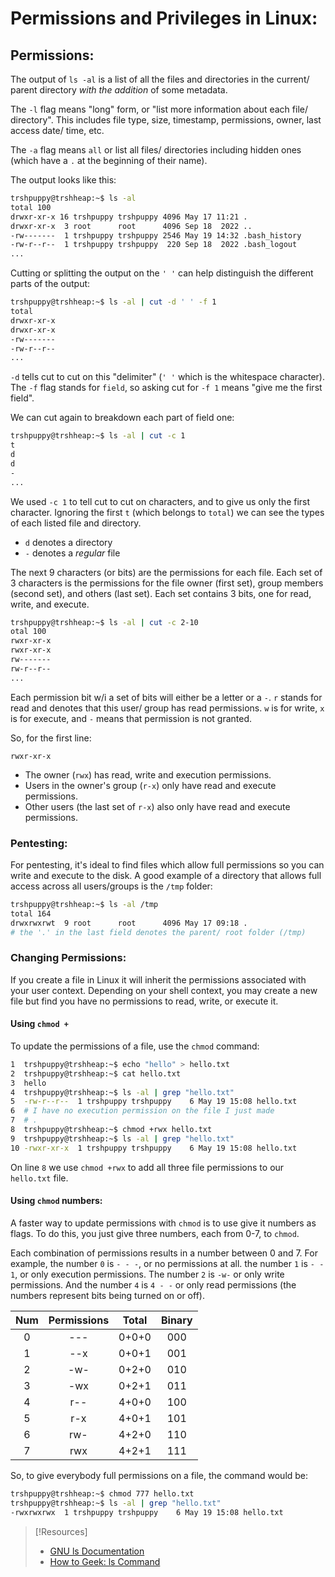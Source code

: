 
# Permissions and Privileges in Linux:

## Permissions:
The output of `ls -al` is a list of all the files and directories in the current/ parent directory *with the addition* of some metadata.

The `-l` flag means "long" form, or "list more information about each file/ directory". This includes file type, size, timestamp, permissions, owner, last access date/ time, etc.

The `-a` flag means `all` or list all files/ directories including hidden ones (which have a `.` at the beginning of their name).

The output looks like this:
```bash
trshpuppy@trshheap:~$ ls -al
total 100
drwxr-xr-x 16 trshpuppy trshpuppy 4096 May 17 11:21 .
drwxr-xr-x  3 root      root      4096 Sep 18  2022 ..
-rw-------  1 trshpuppy trshpuppy 2546 May 19 14:32 .bash_history
-rw-r--r--  1 trshpuppy trshpuppy  220 Sep 18  2022 .bash_logout
...
```

Cutting or splitting the output on the `' '` can help distinguish the different parts of the output:
```bash
trshpuppy@trshheap:~$ ls -al | cut -d ' ' -f 1
total
drwxr-xr-x
drwxr-xr-x
-rw-------
-rw-r--r--
...
```
`-d` tells cut to cut on this "delimiter" (`' '` which is the whitespace character). The `-f` flag stands for `field`, so asking cut for `-f 1` means "give me the first field".

We can cut again to breakdown each part of field one:
```bash
trshpuppy@trshheap:~$ ls -al | cut -c 1
t
d
d
-
...
```
We used `-c 1` to tell cut to cut on characters, and to give us only the first character. Ignoring the first `t` (which belongs to `total`) we can see the types of each listed file and directory. 

- `d` denotes a directory
- `-` denotes a *regular* file

The next 9 characters (or bits) are the permissions for each file. Each set of 3 characters is the permissions for the file owner (first set), group members (second set), and others (last set). Each set contains 3 bits, one for read, write, and execute.
```bash
trshpuppy@trshheap:~$ ls -al | cut -c 2-10
otal 100
rwxr-xr-x
rwxr-xr-x
rw-------
rw-r--r--
...
```
Each permission bit w/i a set of bits will either be a letter or a `-`. `r` stands for read and denotes that this user/ group has read permissions. `w` is for write, `x` is for execute, and `-` means that permission is not granted.

So, for the first line:
```
rwxr-xr-x
```
- The owner (`rwx`) has read, write and execution permissions.
- Users in the owner's group (`r-x`) only have read and execute permissions.
- Other users (the last set of `r-x`) also only have read and execute permissions.

### Pentesting:
For pentesting, it's ideal to find files which allow full permissions so you can write and execute to the disk. A good example of a directory that allows full access across all users/groups is the `/tmp` folder:
```bash
trshpuppy@trshheap:~$ ls -al /tmp
total 164
drwxrwxrwt  9 root      root      4096 May 17 09:18 .
# the '.' in the last field denotes the parent/ root folder (/tmp)
```

### Changing Permissions:
If you create a file in Linux it will inherit the permissions associated with your user context. Depending on your shell context, you may create a new file but find you have no permissions to read, write, or execute it.

#### Using `chmod +`
To update the permissions of a file, use the `chmod` command:
```bash
1  trshpuppy@trshheap:~$ echo "hello" > hello.txt
2  trshpuppy@trshheap:~$ cat hello.txt
3  hello
4  trshpuppy@trshheap:~$ ls -al | grep "hello.txt"
5  -rw-r--r--  1 trshpuppy trshpuppy    6 May 19 15:08 hello.txt
6  # I have no execution permission on the file I just made
7  # . 
8  trshpuppy@trshheap:~$ chmod +rwx hello.txt
9  trshpuppy@trshheap:~$ ls -al | grep "hello.txt"
10 -rwxr-xr-x  1 trshpuppy trshpuppy    6 May 19 15:08 hello.txt
```
On line `8` we use `chmod +rwx` to add all three file permissions to our `hello.txt` file.

#### Using `chmod` numbers:
A faster way to update permissions with `chmod` is to use give it numbers as flags. To do this, you just give three numbers, each from 0-7, to `chmod`.

Each combination of permissions results in a number between 0 and 7. For example, the number `0` is `- - -`, or no permissions at all. the number `1` is `- - 1`, or only execution permissions.  The number `2` is `-w-` or only write permissions. And the number `4` is `4 - -` or only read permissions (the numbers represent bits being turned on or off).

| Num | Permissions | Total | Binary |
| :--: | :--------: | :---: | :-:|
| 0 | --- | 0+0+0 | 000 |
| 1 | --x | 0+0+1 | 001 |
| 2 | -w- | 0+2+0 | 010 |
| 3 | -wx | 0+2+1 | 011 |
| 4 | r-- | 4+0+0 | 100 |
| 5 | r-x | 4+0+1 | 101 |
| 6 | rw- | 4+2+0 | 110 |
| 7 | rwx | 4+2+1 | 111 |

So, to give everybody full permissions on a file, the command would be:
```bash
trshpuppy@trshheap:~$ chmod 777 hello.txt
trshpuppy@trshheap:~$ ls -al | grep "hello.txt"
-rwxrwxrwx  1 trshpuppy trshpuppy    6 May 19 15:08 hello.txt
```

> [!Resources]
> - [GNU ls Documentation](https://www.gnu.org/software/coreutils/manual/html_node/What-information-is-listed.html)
> - [How to Geek: ls Command](https://www.howtogeek.com/448446/how-to-use-the-ls-command-on-linux/)

